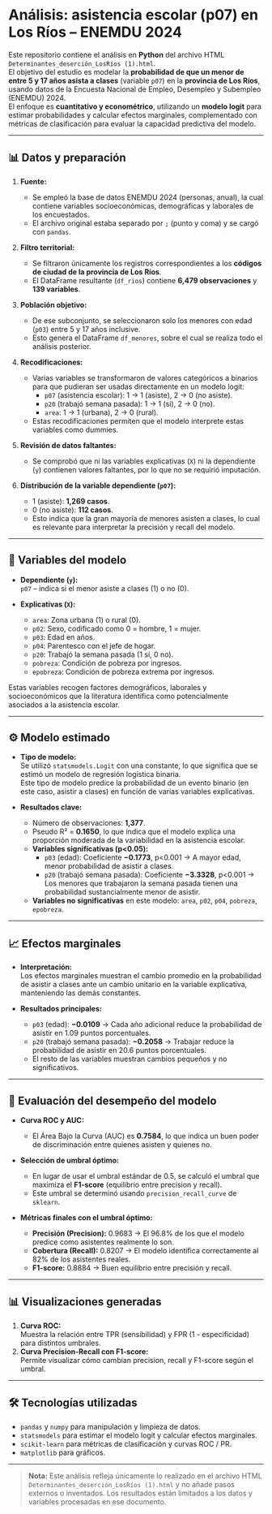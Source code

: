 # Análisis: asistencia escolar (p07) en Los Ríos – ENEMDU 2024

Este repositorio contiene el análisis en **Python** del archivo HTML `Determinantes_deserción_LosRíos (1).html`.  
El objetivo del estudio es modelar la **probabilidad de que un menor de entre 5 y 17 años asista a clases** (variable `p07`) en la **provincia de Los Ríos**, usando datos de la Encuesta Nacional de Empleo, Desempleo y Subempleo (ENEMDU) 2024.  
El enfoque es **cuantitativo y econométrico**, utilizando un **modelo logit** para estimar probabilidades y calcular efectos marginales, complementado con métricas de clasificación para evaluar la capacidad predictiva del modelo.

---

## 📊 Datos y preparación

1. **Fuente:**  
   - Se empleó la base de datos ENEMDU 2024 (personas, anual), la cual contiene variables socioeconómicas, demográficas y laborales de los encuestados.  
   - El archivo original estaba separado por `;` (punto y coma) y se cargó con `pandas`.

2. **Filtro territorial:**  
   - Se filtraron únicamente los registros correspondientes a los **códigos de ciudad de la provincia de Los Ríos**.  
   - El DataFrame resultante (`df_rios`) contiene **6,479 observaciones** y **139 variables**.

3. **Población objetivo:**  
   - De ese subconjunto, se seleccionaron solo los menores con edad (`p03`) entre 5 y 17 años inclusive.  
   - Esto genera el DataFrame `df_menores`, sobre el cual se realiza todo el análisis posterior.

4. **Recodificaciones:**  
   - Varias variables se transformaron de valores categóricos a binarios para que pudieran ser usadas directamente en un modelo logit:  
     - `p07` (asistencia escolar): 1 → 1 (asiste), 2 → 0 (no asiste).  
     - `p20` (trabajó semana pasada): 1 → 1 (sí), 2 → 0 (no).  
     - `area`: 1 → 1 (urbana), 2 → 0 (rural).
   - Estas recodificaciones permiten que el modelo interprete estas variables como dummies.

5. **Revisión de datos faltantes:**  
   - Se comprobó que ni las variables explicativas (`X`) ni la dependiente (`y`) contienen valores faltantes, por lo que no se requirió imputación.

6. **Distribución de la variable dependiente (`p07`):**  
   - 1 (asiste): **1,269 casos**.  
   - 0 (no asiste): **112 casos**.  
   - Esto indica que la gran mayoría de menores asisten a clases, lo cual es relevante para interpretar la precisión y recall del modelo.

---

## 📌 Variables del modelo

- **Dependiente (`y`):**  
  `p07` – indica si el menor asiste a clases (1) o no (0).

- **Explicativas (`X`):**
  - `area`: Zona urbana (1) o rural (0).
  - `p02`: Sexo, codificado como 0 = hombre, 1 = mujer.
  - `p03`: Edad en años.
  - `p04`: Parentesco con el jefe de hogar.
  - `p20`: Trabajó la semana pasada (1 sí, 0 no).
  - `pobreza`: Condición de pobreza por ingresos.
  - `epobreza`: Condición de pobreza extrema por ingresos.

Estas variables recogen factores demográficos, laborales y socioeconómicos que la literatura identifica como potencialmente asociados a la asistencia escolar.

---

## ⚙️ Modelo estimado

- **Tipo de modelo:**  
  Se utilizó `statsmodels.Logit` con una constante, lo que significa que se estimó un modelo de regresión logística binaria.  
  Este tipo de modelo predice la probabilidad de un evento binario (en este caso, asistir a clases) en función de varias variables explicativas.

- **Resultados clave:**
  - Número de observaciones: **1,377**.
  - Pseudo R² = **0.1650**, lo que indica que el modelo explica una proporción moderada de la variabilidad en la asistencia escolar.
  - **Variables significativas (p<0.05):**
    - `p03` (edad): Coeficiente **−0.1773**, p<0.001 → A mayor edad, menor probabilidad de asistir a clases.
    - `p20` (trabajó semana pasada): Coeficiente **−3.3328**, p<0.001 → Los menores que trabajaron la semana pasada tienen una probabilidad sustancialmente menor de asistir.
  - **Variables no significativas** en este modelo:
    `area`, `p02`, `p04`, `pobreza`, `epobreza`.

---

## 📈 Efectos marginales

- **Interpretación:**  
  Los efectos marginales muestran el cambio promedio en la probabilidad de asistir a clases ante un cambio unitario en la variable explicativa, manteniendo las demás constantes.

- **Resultados principales:**
  - `p03` (edad): **−0.0109** → Cada año adicional reduce la probabilidad de asistir en 1.09 puntos porcentuales.
  - `p20` (trabajó semana pasada): **−0.2058** → Trabajar reduce la probabilidad de asistir en 20.6 puntos porcentuales.
  - El resto de las variables muestran cambios pequeños y no significativos.

---

## 🧮 Evaluación del desempeño del modelo

- **Curva ROC y AUC:**
  - El Área Bajo la Curva (AUC) es **0.7584**, lo que indica un buen poder de discriminación entre quienes asisten y quienes no.

- **Selección de umbral óptimo:**
  - En lugar de usar el umbral estándar de 0.5, se calculó el umbral que maximiza el **F1-score** (equilibrio entre precision y recall).
  - Este umbral se determinó usando `precision_recall_curve` de `sklearn`.

- **Métricas finales con el umbral óptimo:**
  - **Precisión (Precision):** 0.9683 → El 96.8% de los que el modelo predice como asistentes realmente lo son.
  - **Cobertura (Recall):** 0.8207 → El modelo identifica correctamente al 82% de los asistentes reales.
  - **F1-score:** 0.8884 → Buen equilibrio entre precisión y recall.

---

## 📊 Visualizaciones generadas

1. **Curva ROC:**  
   Muestra la relación entre TPR (sensibilidad) y FPR (1 - especificidad) para distintos umbrales.
2. **Curva Precision-Recall con F1-score:**  
   Permite visualizar cómo cambian precision, recall y F1-score según el umbral.

---

## 🛠️ Tecnologías utilizadas

- `pandas` y `numpy` para manipulación y limpieza de datos.
- `statsmodels` para estimar el modelo logit y calcular efectos marginales.
- `scikit-learn` para métricas de clasificación y curvas ROC / PR.
- `matplotlib` para gráficos.

---

> **Nota:** Este análisis refleja únicamente lo realizado en el archivo HTML `Determinantes_deserción_LosRíos (1).html` y no añade pasos externos o inventados. Los resultados están limitados a los datos y variables procesadas en ese documento.
